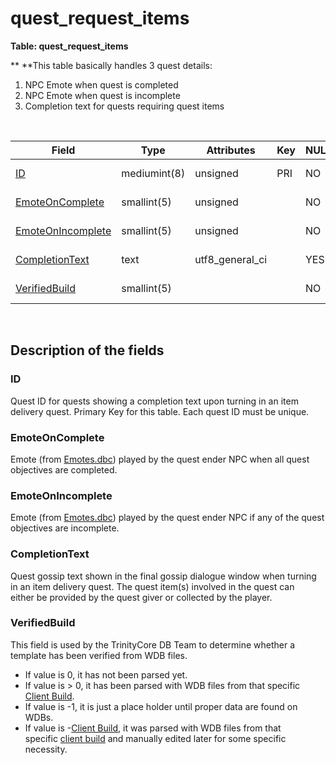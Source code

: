 # quest\_request\_items

**Table: quest\_request\_items**

**
**This table basically handles 3 quest details:

1.  NPC Emote when quest is completed
2.  NPC Emote when quest is incomplete
3.  Completion text for quests requiring quest items

 

| Field                                                       | Type         | Attributes        | Key | NULL | Default | Comment                                                                                                              |
|-------------------------------------------------------------|--------------|-------------------|-----|------|---------|----------------------------------------------------------------------------------------------------------------------|
| [ID](quest_request_items)                                   | mediumint(8) | unsigned          | PRI | NO   | 0       | Unique ID ([quest\_template.ID](https://trinitycore.atlassian.net/wiki/display/tc/quest_template#quest_template-ID)) |
| [EmoteOnComplete](#quest_request_items-EmoteOnComplete)     | smallint(5)  | unsigned          |     | NO   | 0       | Quest ender NPC [Emote](https://trinitycore.atlassian.net/wiki/display/tc/Emotes)                                    |
| [EmoteOnIncomplete](#quest_request_items-EmoteOnIncomplete) | smallint(5)  | unsigned          |     | NO   | 0       | Quest ender NPC Emote                                                                                                |
| [CompletionText](#quest_request_items-CompletionText)       | text         | utf8\_general\_ci |     | YES  | NULL    | Quest completion text                                                                                                |
| [VerifiedBuild](#quest_request_items-VerifiedBuild)         | smallint(5)  |                   |     | NO   | 0       | Game client Build number                                                                                             |

 

## Description of the fields

### **ID**

Quest ID for quests showing a completion text upon turning in an item delivery quest.
Primary Key for this table. Each quest ID must be unique.

### **EmoteOnComplete**

Emote (from [Emotes.dbc](https://trinitycore.atlassian.net/wiki/display/tc/Emotes)) played by the quest ender NPC when all quest objectives are completed.

### **EmoteOnIncomplete**

Emote (from [Emotes.dbc](https://trinitycore.atlassian.net/wiki/display/tc/Emotes)) played by the quest ender NPC if any of the quest objectives are incomplete.

### **CompletionText**

Quest gossip text shown in the final gossip dialogue window when turning in an item delivery quest.
The quest item(s) involved in the quest can either be provided by the quest giver or collected by the player.

### **VerifiedBuild**

This field is used by the TrinityCore DB Team to determine whether a template has been verified from WDB files.

-   If value is 0, it has not been parsed yet.
-   If value is &gt; 0, it has been parsed with WDB files from that specific [Client Build](https://trinitycore.atlassian.net/wiki/display/tc/realmlist#realmlist-gamebuild).
-   If value is -1, it is just a place holder until proper data are found on WDBs.
-   If value is -[Client Build](https://trinitycore.atlassian.net/wiki/display/tc/realmlist#realmlist-gamebuild), it was parsed with WDB files from that specific [client build](https://trinitycore.atlassian.net/wiki/display/tc/realmlist#realmlist-gamebuild) and manually edited later for some specific necessity.

 
